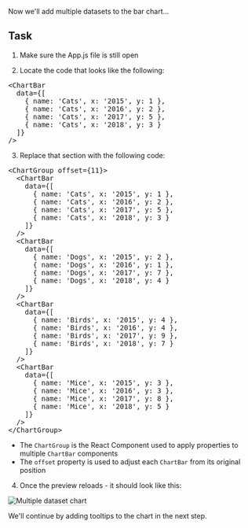 Now we'll add multiple datasets to the bar chart...

## Task

1) Make sure the App.js file is still open

2) Locate the code that looks like the following:

<pre class="file">
&lt;ChartBar 
  data={[
    { name: &#39;Cats&#39;, x: &#39;2015&#39;, y: 1 }, 
    { name: &#39;Cats&#39;, x: &#39;2016&#39;, y: 2 }, 
    { name: &#39;Cats&#39;, x: &#39;2017&#39;, y: 5 }, 
    { name: &#39;Cats&#39;, x: &#39;2018&#39;, y: 3 }
  ]} 
/&gt;
</pre>

3) Replace that section with the following code:

<pre class="file" data-target="clipboard">
&lt;ChartGroup offset={11}&gt;
  &lt;ChartBar
    data={[
      { name: &#39;Cats&#39;, x: &#39;2015&#39;, y: 1 }, 
      { name: &#39;Cats&#39;, x: &#39;2016&#39;, y: 2 }, 
      { name: &#39;Cats&#39;, x: &#39;2017&#39;, y: 5 }, 
      { name: &#39;Cats&#39;, x: &#39;2018&#39;, y: 3 }
    ]} 
  /&gt;
  &lt;ChartBar 
    data={[
      { name: &#39;Dogs&#39;, x: &#39;2015&#39;, y: 2 }, 
      { name: &#39;Dogs&#39;, x: &#39;2016&#39;, y: 1 }, 
      { name: &#39;Dogs&#39;, x: &#39;2017&#39;, y: 7 }, 
      { name: &#39;Dogs&#39;, x: &#39;2018&#39;, y: 4 }
    ]}
  /&gt;
  &lt;ChartBar 
    data={[
      { name: &#39;Birds&#39;, x: &#39;2015&#39;, y: 4 }, 
      { name: &#39;Birds&#39;, x: &#39;2016&#39;, y: 4 }, 
      { name: &#39;Birds&#39;, x: &#39;2017&#39;, y: 9 }, 
      { name: &#39;Birds&#39;, x: &#39;2018&#39;, y: 7 }
    ]}
  /&gt;
  &lt;ChartBar 
    data={[
      { name: &#39;Mice&#39;, x: &#39;2015&#39;, y: 3 }, 
      { name: &#39;Mice&#39;, x: &#39;2016&#39;, y: 3 }, 
      { name: &#39;Mice&#39;, x: &#39;2017&#39;, y: 8 }, 
      { name: &#39;Mice&#39;, x: &#39;2018&#39;, y: 5 }
    ]}
  /&gt;
&lt;/ChartGroup&gt;
</pre>

- The `ChartGroup` is the React Component used to apply properties to multiple `ChartBar` components
- The `offset` property is used to adjust each `ChartBar` from its original position

4) Once the preview reloads - it should look like this:
<img src="bar-chart/assets/multiple.png" alt="Multiple dataset chart" style="box-shadow: rgba(3, 3, 3, 0.2) 0px 1.25px 2.5px 0px;" />

We'll continue by adding tooltips to the chart in the next step.

